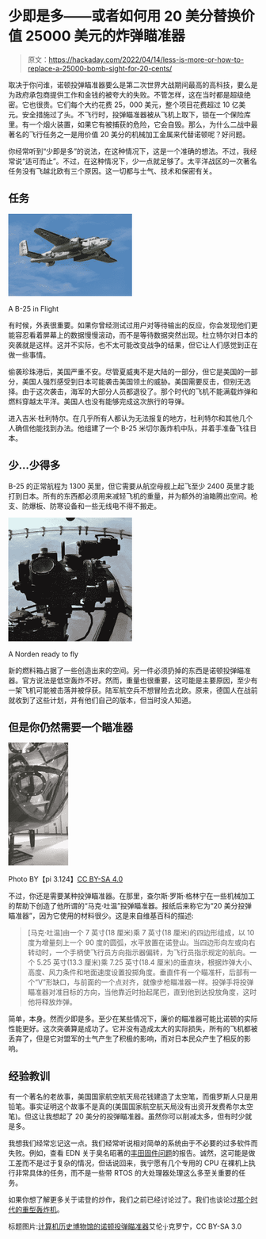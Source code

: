 # 少即是多——或者如何用 20 美分替换价值 25000 美元的炸弹瞄准器

> 原文：<https://hackaday.com/2022/04/14/less-is-more-or-how-to-replace-a-25000-bomb-sight-for-20-cents/>

取决于你问谁，诺顿投弹瞄准器要么是第二次世界大战期间最高的高科技，要么是为政府承包商提供工作和金钱的被夸大的失败。不管怎样，这在当时都是超级绝密。它也很贵。它们每个大约花费 25，000 美元，整个项目花费超过 10 亿美元。安全措施过了头。不飞行时，投弹瞄准器被从飞机上取下，锁在一个保险库里。有一个烟火装置，如果它有被捕获的危险，它会自毁。那么，为什么二战中最著名的飞行任务之一是用价值 20 美分的机械加工金属来代替诺顿呢？好问题。

你经常听到“少即是多”的说法，在这种情况下，这是一个准确的想法。不过，我经常说“适可而止”。不过，在这种情况下，少一点就足够了。太平洋战区的一次著名任务没有飞越北欧有三个原因。这一切都与士气、技术和保密有关。

## 任务

[![](img/fcd87b656182d3dac1c7d5fe0fb98e37.png)](https://hackaday.com/wp-content/uploads/2022/04/b25.jpg)

A B-25 in Flight

有时候，外表很重要。如果你曾经测试过用户对等待输出的反应，你会发现他们更能容忍看着屏幕上的数据慢慢滚动，而不是等待数据突然出现。杜立特尔对日本的突袭就是这样。这并不实际，也不太可能改变战争的结果，但它让人们感觉到正在做一些事情。

偷袭珍珠港后，美国严重不安。尽管夏威夷不是大陆的一部分，但它是美国的一部分，美国人强烈感受到日本可能袭击美国领土的威胁。美国需要反击，但别无选择。由于这次袭击，海军的大部分人员都退役了。那个时代的飞机不能满载炸弹和燃料穿越太平洋。美国人也没有能够完成这次旅行的导弹。

进入吉米·杜利特尔。在几乎所有人都认为无法报复的地方，杜利特尔和其他几个人确信他能找到办法。他组建了一个 B-25 米切尔轰炸机中队，并着手准备飞往日本。

## 少…少得多

B-25 的正常航程为 1300 英里，但它需要从航空母舰上起飞至少 2400 英里才能打到日本。所有的东西都必须用来减轻飞机的重量，并为额外的油箱腾出空间。枪支、防爆板、防寒设备和一些无线电不得不搬走。

[![](img/63bae782121ec333d4aa1aaef88100ff.png)](https://hackaday.com/wp-content/uploads/2016/01/norden600.png)

A Norden ready to fly

新的燃料箱占据了一些创造出来的空间。另一件必须扔掉的东西是诺顿投弹瞄准器。官方说法是低空轰炸不好。然而，重量也很重要，这可能是主要原因，至少有一架飞机可能被击落并被俘获。陆军航空兵不想冒险去北欧。原来，德国人在战前就收到了这些计划，并有他们自己的版本，但当时没人知道。

## 但是你仍然需要一个瞄准器

[![](img/674af1e3e3d814a9f39c259f137ed483.png)](https://hackaday.com/wp-content/uploads/2022/04/marktwain.jpg)

Photo BY【pi 3.124】[CC BY-SA 4.0](https://creativecommons.org/licenses/by-sa/4.0/deed.en)

不过，你还是需要某种投弹瞄准器。在那里，查尔斯·罗斯·格林宁在一些机械加工的帮助下创造了他所谓的“马克·吐温”投弹瞄准器。报纸后来称它为“20 美分投弹瞄准器”，因为它使用的材料很少。这是来自维基百科的描述:

> [马克·吐温]由一个 7 英寸(18 厘米)乘 7 英寸(18 厘米)的四边形组成，以 10 度为增量刻上一个 90 度的圆弧，水平放置在诺登山。当四边形向左或向右转动时，一个手柄使飞行员方向指示器偏转，为飞行员指示规定的航向。一个 5.25 英寸(13.3 厘米)乘 7.25 英寸(18.4 厘米)的垂直块，根据炸弹大小、高度、风力条件和地面速度设置投掷角度。垂直件有一个瞄准杆，后部有一个“V”形缺口，与前面的一个点对齐，就像步枪瞄准器一样。投弹手将投弹瞄准器对准目标的方向，当他靠近时抬起尾巴，直到他到达投放角度，这时他将释放炸弹。

简单，本身。然而少即是多。至少在某些情况下，廉价的瞄准器可能比诺顿的实际性能更好。这次突袭算是成功了。它并没有造成太大的实际损失，所有的飞机都被丢弃了，但是它对盟军的士气产生了积极的影响，而对日本民众产生了相反的影响。

## 经验教训

有一个著名的老故事，美国国家航空航天局花钱建造了太空笔，而俄罗斯人只是用铅笔。事实证明这个故事不是真的(美国国家航空航天局没有出资开发费希尔太空笔)。但这让我想起了 20 美分的投弹瞄准器。虽然你可以削减太多，但有时少就是多。

我想我们经常忘记这一点。我们经常听说相对简单的系统由于不必要的过多软件而失败。例如，查看 EDN 关于臭名昭著的[丰田固件问题](https://www.edn.com/toyotas-killer-firmware-bad-design-and-its-consequences/)的报告。诚然，这可能是做工差而不是过于复杂的情况，但话说回来，我宁愿有几个专用的 CPU 在裸机上执行非常具体的任务，而不是一些带 RTOS 的大处理器处理这么多至关重要的任务。

如果你想了解更多关于诺登的炒作，我们之前已经讨论过了。我们也谈论过[那个时代的重型轰炸机](https://hackaday.com/2019/09/24/a-virtual-tour-of-the-b-17/)。

标题图片:[计算机历史博物馆的诺顿投弹瞄准器](https://commons.wikimedia.org/wiki/File:Norden.JPG)艾伦·j·克罗宁，CC BY-SA 3.0